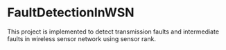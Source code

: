 # FaultDetectionInWSN
This project is implemented to detect transmission faults and intermediate faults in wireless sensor network using sensor rank. 
